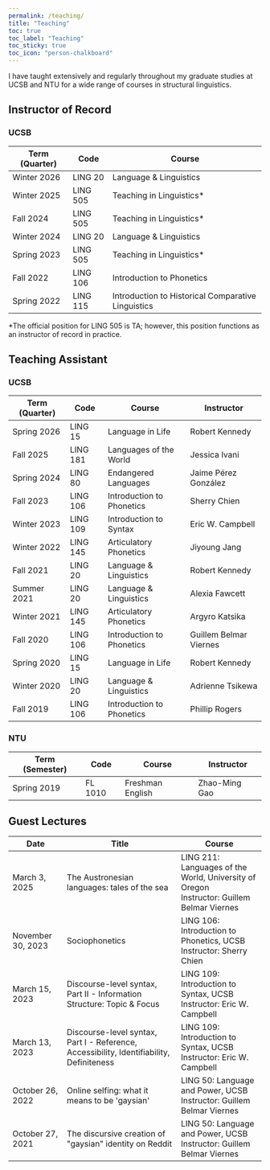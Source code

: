 ```yaml
---
permalink: /teaching/
title: "Teaching"
toc: true
toc_label: "Teaching"
toc_sticky: true
toc_icon: "person-chalkboard"
---
```


I have taught extensively and regularly throughout my graduate studies at UCSB and NTU for a wide range of courses in structural linguistics.

## Instructor of Record

### UCSB

| Term (Quarter) | Code | Course |
| -------------- | ---- | ------ |
| Winter 2026 | LING 20 | Language & Linguistics |
| Winter 2025 | LING 505 | Teaching in Linguistics* |
| Fall 2024 | LING 505 | Teaching in Linguistics* |
| Winter 2024 | LING 20  | Language & Linguistics |
| Spring 2023 | LING 505 | Teaching in Linguistics* |
| Fall 2022 | LING 106 | Introduction to Phonetics |
| Spring 2022 | LING 115 | Introduction to Historical Comparative Linguistics |

*The official position for LING 505 is TA; however, this position functions as an instructor of record in practice.

## Teaching Assistant

### UCSB

| Term (Quarter) | Code | Course | Instructor |
|  -------------- |---- | ------ | ---------- |
| Spring 2026 | LING 15 | Language in Life | Robert Kennedy |
| Fall 2025 | LING 181 | Languages of the World | Jessica Ivani |
| Spring 2024 | LING 80 | Endangered Languages | Jaime Pérez González |
| Fall 2023 | LING 106 | Introduction to Phonetics | Sherry Chien |
| Winter 2023 | LING 109 | Introduction to Syntax | Eric W. Campbell |
| Winter 2022 | LING 145 | Articulatory Phonetics | Jiyoung Jang |
| Fall 2021 | LING 20 | Language & Linguistics | Robert Kennedy |
| Summer 2021 | LING 20 | Language & Linguistics | Alexia Fawcett |
| Winter 2021 | LING 145 | Articulatory Phonetics | Argyro Katsika |
| Fall 2020 | LING 106 | Introduction to Phonetics | Guillem Belmar Viernes |
| Spring 2020 | LING 15 | Language in Life | Robert Kennedy |
| Winter 2020 | LING 20 | Language & Linguistics | Adrienne Tsikewa |
| Fall 2019 | LING 106 | Introduction to Phonetics | Phillip Rogers |

### NTU

| Term (Semester) | Code | Course | Instructor |
| --------------- | ---- | ------ | ---------- |
| Spring 2019 | FL 1010 | Freshman English | Zhao-Ming Gao |

## Guest Lectures

| Date | Title | Course |
| ---- | ----- | ------ |
| March 3, 2025 | The Austronesian languages: tales of the sea | LING 211: Languages of the World, University of Oregon<br>Instructor: Guillem Belmar Viernes |
| November 30, 2023 | Sociophonetics | LING 106: Introduction to Phonetics, UCSB<br>Instructor: Sherry Chien |
| March 15, 2023 | Discourse-level syntax, Part II - Information Structure: Topic & Focus | LING 109: Introduction to Syntax, UCSB<br>Instructor: Eric W. Campbell |
| March 13, 2023 | Discourse-level syntax, Part I - Reference, Accessibility, Identifiability, Definiteness | LING 109: Introduction to Syntax, UCSB<br>Instructor: Eric W. Campbell |
| October 26, 2022 | Online selfing: what it means to be 'gaysian' | LING 50: Language and Power, UCSB<br>Instructor: Guillem Belmar Viernes |
| October 27, 2021 | The discursive creation of "gaysian" identity on Reddit| LING 50: Language and Power, UCSB<br>Instructor: Guillem Belmar Viernes |
